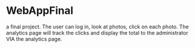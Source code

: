 # WebAppFinal

a final project. The user can log in, look at photos, click on each photo. The analytics page will track the clicks and display the total 
to the administrator VIA the analytics page.
